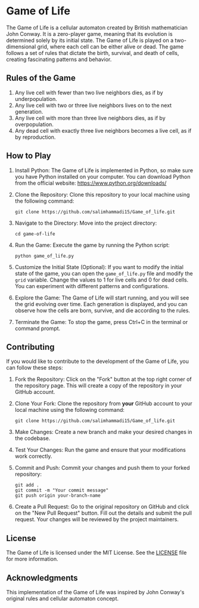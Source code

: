 # Game of Life

The Game of Life is a cellular automaton created by British mathematician John Conway. It is a zero-player game, meaning that its evolution is determined solely by its initial state. The Game of Life is played on a two-dimensional grid, where each cell can be either alive or dead. The game follows a set of rules that dictate the birth, survival, and death of cells, creating fascinating patterns and behavior.

## Rules of the Game

1. Any live cell with fewer than two live neighbors dies, as if by underpopulation.
2. Any live cell with two or three live neighbors lives on to the next generation.
3. Any live cell with more than three live neighbors dies, as if by overpopulation.
4. Any dead cell with exactly three live neighbors becomes a live cell, as if by reproduction.

## How to Play

1. Install Python: The Game of Life is implemented in Python, so make sure you have Python installed on your computer. You can download Python from the official website: https://www.python.org/downloads/

2. Clone the Repository: Clone this repository to your local machine using the following command:
   ```
   git clone https://github.com/salimhammadi15/Game_of_life.git
   ```

3. Navigate to the Directory: Move into the project directory:
   ```
   cd game-of-life
   ```

4. Run the Game: Execute the game by running the Python script:
   ```
   python game_of_life.py
   ```

5. Customize the Initial State (Optional): If you want to modify the initial state of the game, you can open the `game_of_life.py` file and modify the `grid` variable. Change the values to 1 for live cells and 0 for dead cells. You can experiment with different patterns and configurations.

6. Explore the Game: The Game of Life will start running, and you will see the grid evolving over time. Each generation is displayed, and you can observe how the cells are born, survive, and die according to the rules.

7. Terminate the Game: To stop the game, press Ctrl+C in the terminal or command prompt.

## Contributing

If you would like to contribute to the development of the Game of Life, you can follow these steps:

1. Fork the Repository: Click on the "Fork" button at the top right corner of the repository page. This will create a copy of the repository in your GitHub account.

2. Clone Your Fork: Clone the repository from **your** GitHub account to your local machine using the following command:
   ```
   git clone https://github.com/salimhammadi15/Game_of_life.git
   ```

3. Make Changes: Create a new branch and make your desired changes in the codebase.

4. Test Your Changes: Run the game and ensure that your modifications work correctly.

5. Commit and Push: Commit your changes and push them to your forked repository:
   ```
   git add .
   git commit -m "Your commit message"
   git push origin your-branch-name
   ```

6. Create a Pull Request: Go to the original repository on GitHub and click on the "New Pull Request" button. Fill out the details and submit the pull request. Your changes will be reviewed by the project maintainers.

## License

The Game of Life is licensed under the MIT License. See the [LICENSE](LICENSE) file for more information.

## Acknowledgments

This implementation of the Game of Life was inspired by John Conway's original rules and cellular automaton concept.
